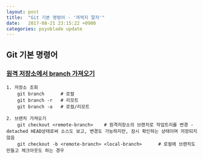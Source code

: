 ```yaml
---
layout: post
title:  "Git 기본 명령어 - '까먹지 말자'"
date:   2017-08-21 23:15:22 +0900
categories: psyoblade update
---
```

## Git 기본 명령어

### [원격 저장소에서 branch 가져오기](https://blog.outsider.ne.kr/641)

```git
1. 저장소 조회
    git branch      # 로컬
    git branch -r   # 리모트
    git branch -a   # 로컬/리모트

2. 브랜치 가져오기
    git checkout <remote-branch>    # 원격저장소의 브랜치로 작업트리를 변경 - detached HEAD상태로써 소스도 보고, 변경도 가능하지만, 잠시 확인하는 상태이며 저장되지 않음
    git checkout -b <remote-branch> <local-branch>      # 로컬에 브랜치도 만들고 체크아웃도 하는 경우

```

